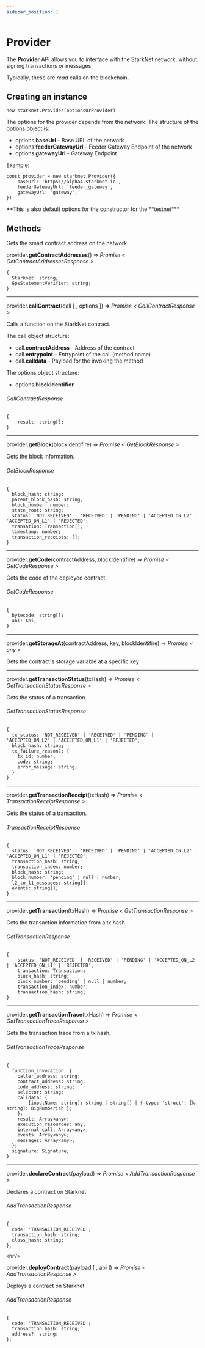 ```yaml
---
sidebar_position: 1
---
```


# Provider

The **Provider** API allows you to interface with the StarkNet network, without signing transactions or messages.

Typically, these are _read_ calls on the blockchain.

## Creating an instance

`new starknet.Provider(optionsOrProvider)`

The options for the provider depends from the network. The structure of the options object is:

- options.**baseUrl** - Base URL of the network
- options.**feederGatewayUrl** - Feeder Gateway Endpoint of the network
- options.**gatewayUrl** - Gateway Endpoint

Example:

```
const provider = new starknet.Provider({
    baseUrl: 'https://alpha4.starknet.io',
    feederGatewayUrl: 'feeder_gateway',
    gatewayUrl: 'gateway',
})
```

**This is also default options for the constructor for the **testnet\*\*\*

## Methods

Gets the smart contract address on the network

provider.**getContractAddresses**() => _Promise < GetContractAddressesResponse >_

```
{
  Starknet: string;
  GpsStatementVerifier: string;
}
```

<hr/>

provider.**callContract**(call [ , options ]) => _Promise < CallContractResponse >_

Calls a function on the StarkNet contract.

The call object structure:

- call.**contractAddress** - Address of the contract
- call.**entrypoint** - Entrypoint of the call (method name)
- call.**calldata** - Payload for the invoking the method

The options object structure:

- options.**blockIdentifier**

###### CallContractResponse

```
{
    result: string[];
}
```

<hr/>

provider.**getBlock**(blockIdentifire) => _Promise < GetBlockResponse >_

Gets the block information.

###### _GetBlockResponse_

```
{
  block_hash: string;
  parent_block_hash: string;
  block_number: number;
  state_root: string;
  status: 'NOT_RECEIVED' | 'RECEIVED' | 'PENDING' | 'ACCEPTED_ON_L2' | 'ACCEPTED_ON_L1' | 'REJECTED';
  transation: Transaction[];
  timestamp: number;
  transaction_receipts: [];
}
```

<hr/>

provider.**getCode**(contractAddress, blockIdentifire) => _Promise < GetCodeResponse >_

Gets the code of the deployed contract.

###### _GetCodeResponse_

```
{
  bytecode: string[];
  abi: Abi;
}
```

<hr/>

provider.**getStorageAt**(contractAddress, key, blockIdentifire) => _Promise < any >_

Gets the contract's storage variable at a specific key

<hr/>

provider.**getTransactionStatus**(txHash) => _Promise < GetTransactionStatusResponse >_

Gets the status of a transaction.

###### _GetTransactionStatusResponse_

```
{
  tx_status: 'NOT_RECEIVED' | 'RECEIVED' | 'PENDING' | 'ACCEPTED_ON_L2' | 'ACCEPTED_ON_L1' | 'REJECTED';
  block_hash: string;
  tx_failure_reason?: {
    tx_id: number;
    code: string;
    error_message: string;
  }
}
```

<hr/>

provider.**getTransactionReceipt**(txHash) => _Promise < TransactionReceiptResponse >_

Gets the status of a transaction.

###### _TransactionReceiptResponse_

```
{
  status: 'NOT_RECEIVED' | 'RECEIVED' | 'PENDING' | 'ACCEPTED_ON_L2' | 'ACCEPTED_ON_L1' | 'REJECTED';
  transaction_hash: string;
  transaction_index: number;
  block_hash: string;
  block_number: 'pending' | null | number;
  l2_to_l1_messages: string[];
  events: string[];
}
```

<hr/>

provider.**getTransaction**(txHash) => _Promise < GetTransactionResponse >_

Gets the transaction information from a tx hash.

###### _GetTransactionResponse_

```
{
    status: 'NOT_RECEIVED' | 'RECEIVED' | 'PENDING' | 'ACCEPTED_ON_L2' | 'ACCEPTED_ON_L1' | 'REJECTED';
    transaction: Transaction;
    block_hash: string;
    block_number: 'pending' | null | number;
    transaction_index: number;
    transaction_hash: string;
}
```

<hr/>

provider.**getTransactionTrace**(txHash) => _Promise < GetTransactionTraceResponse >_

Gets the transaction trace from a tx hash.

###### _GetTransactionTraceResponse_

```
{
  function_invocation: {
    caller_address: string;
    contract_address: string;
    code_address: string;
    selector: string;
    calldata: {
        [inputName: string]: string | string[] | { type: 'struct'; [k: string]: BigNumberish };
    };
    result: Array<any>;
    execution_resources: any;
    internal_call: Array<any>;
    events: Array<any>;
    messages: Array<any>;
  };
  signature: Signature;
}
```

<hr/>

provider.**declareContract**(payload) => _Promise < AddTransactionResponse >_

Declares a contract on Starknet

###### _AddTransactionResponse_

```
{
  code: 'TRANSACTION_RECEIVED';
  transaction_hash: string;
  class_hash: string;
};

<hr/>

```

provider.**deployContract**(payload [ , abi ]) => _Promise < AddTransactionResponse >_

Deploys a contract on Starknet

###### _AddTransactionResponse_

```
{
  code: 'TRANSACTION_RECEIVED';
  transaction_hash: string;
  address?: string;
};
```

